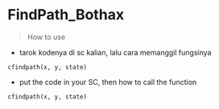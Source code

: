 # FindPath_Bothax
>How to use

- tarok kodenya di sc kalian, lalu cara memanggil fungsinya
```
cfindpath(x, y, state)
```


- put the code in your SC, then how to call the function
```
cfindpath(x, y, state)
```

